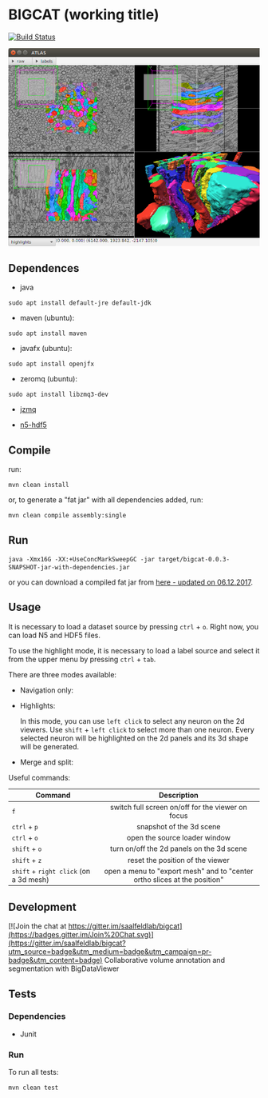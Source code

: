 # BIGCAT (working title)

[![Build Status](https://travis-ci.org/ssinhaleite/bigcat.svg?branch=javafx-generic-listeners)](https://travis-ci.org/ssinhaleite/bigcat)

![screenshot](https://raw.githubusercontent.com/ssinhaleite/bigcat/javafx-generic-listeners/img/bigcat-20171207.png)

## Dependences

* java
```shell
sudo apt install default-jre default-jdk
```

* maven (ubuntu):
```shell
sudo apt install maven
```

* javafx (ubuntu):

```shell
sudo apt install openjfx
```

* zeromq (ubuntu):

```shell
sudo apt install libzmq3-dev
```
* [jzmq](https://github.com/zeromq/jzmq)

* [n5-hdf5](https://github.com/saalfeldlab/n5-hdf5)

## Compile

run:

```shell
mvn clean install
```

or, to generate a "fat jar" with all dependencies added, run:

```shell
mvn clean compile assembly:single
```

## Run

```shell
java -Xmx16G -XX:+UseConcMarkSweepGC -jar target/bigcat-0.0.3-SNAPSHOT-jar-with-dependencies.jar
```

or you can download a compiled fat jar from [here - updated on 06.12.2017](https://www.dropbox.com/s/rlra6qg2uqog45v/bigcat-0.0.3-SNAPSHOT-jar-with-dependencies-06122017.jar?dl=0).

## Usage

It is necessary to load a dataset source by pressing `ctrl` + `o`.
Right now, you can load N5 and HDF5 files.

To use the highlight mode, it is necessary to load a label source and select it from the upper menu by pressing `ctrl` + `tab`.

There are three modes available:
* Navigation only:

* Highlights:

   In this mode, you can use `left click` to select any neuron on the 2d viewers. Use `shift` + `left click` to select more than one neuron.
   Every selected neuron will be highlighted on the 2d panels and its 3d shape will be generated.

* Merge and split:


Useful commands:

| Command                 | Description        |
| ----------------------- |:------------------:|
| `f` | switch full screen on/off for the viewer on focus |
| `ctrl` + `p` | snapshot of the 3d scene |
| `ctrl` + `o` | open the source loader window |
| `shift` + `o` | turn on/off the 2d panels on the 3d scene |
| `shift` + `z` | reset the position of the viewer |
| `shift` + `right click` (on a 3d mesh)| open a menu to "export mesh" and to "center ortho slices at the position" |


## Development

[![Join the chat at https://gitter.im/saalfeldlab/bigcat](https://badges.gitter.im/Join%20Chat.svg)](https://gitter.im/saalfeldlab/bigcat?utm_source=badge&utm_medium=badge&utm_campaign=pr-badge&utm_content=badge)
Collaborative volume annotation and segmentation with BigDataViewer

## Tests

### Dependencies
* Junit

### Run

To run all tests:
```
mvn clean test
```

